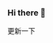 ### Hi there 👋

<!--
**keda666666/keda666666** is a ✨ _special_ ✨ repository because its `README.md` (this file) appears on your GitHub profile.

Here are some ideas to get you started:

- 🔭 I’m currently working on JSPI
- 🌱 I’m currently learning Python
- 👯 I’m looking to collaborate on Github
- 🤔 I’m looking for help with Android
- 💬 Ask me about Python&Alibaba
- 📫 How to reach me: EMail:keda@chinakeda.onmicrosoft.com
- 😄 Pronouns: Fish
- ⚡ Fun fact: Man
-->更新一下
